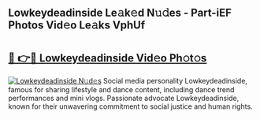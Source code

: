 ## Lowkeydeadinside Le𝚊k𝚎d N𝚞𝚍es - Part-iEF Photos Vid𝚎o Le𝚊ks VphUf

# <h2><a href="http://fbg5fu.evod.top/?m=Lowkeydeadinside">🔗 👉🔴 Lowkeydeadinside Vid𝚎o Ph𝚘t𝚘s</a></h2>

[![Lowkeydeadinside N𝚞d𝚎s](https://i.imgur.com/8V9OHl7.gif)](http://fbg5fu.evod.top/?m=Lowkeydeadinside)
Social media personality Lowkeydeadinside, famous for sharing lifestyle and dance content, including dance trend performances and mini vlogs. Passionate advocate Lowkeydeadinside, known for their unwavering commitment to social justice and human rights. 
